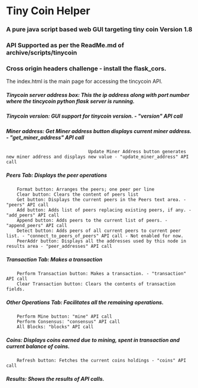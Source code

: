 # Tiny Coin Helper

### A pure java script based web GUI targeting tiny coin Version 1.8

### API Supported as per the ReadMe.md of archive/scripts/tinycoin

### Cross origin headers challenge - install the flask_cors.

The index.html is the main page for accessing the tincycoin API.

##### Tinycoin server address box: This the ip address along with port number where the tincycoin python flask server is running.
#####            Tinycoin version: GUI support for tinycoin version. - "version" API call
#####               Miner address: Get Miner address button displays current miner address. - "get_miner_address" API call
                                   Update Miner Address button generates new miner address and displays new value - "update_miner_address" API call

##### Peers Tab: Displays the peer operations
		Format button: Arranges the peers; one peer per line
		Clear button: Clears the content of peers list
		Get button: Displays the current peers in the Peers text area. - "peers" API call
		Add button: Adds list of peers replacing existing peers, if any. - "add_peers" API call
		Append button: Adds peers to the current list of peers. - "append_peers" API call
		Detect button: Adds peers of all current peers to current peer list. - "connect_to_peers_of_peers" API call	- Not enabled for now.
		PeerAddr button: Displays all the addresses used by this node in results area - "peer_addresses" API call
		
##### Transaction Tab: Makes a transaction
		Perform Transaction button: Makes a transaction. - "transaction" API call
		Clear Transaction button: Clears the contents of transaction fields.
			
##### Other Operations Tab: Facilitates all the remaining operations.
		Perform Mine button: "mine" API call
		Perform Consensus: "consensus" API call
		All Blocks: "blocks" API call

##### Coins: Displays coins earned due to mining, spent in transaction and current balance of coins.
		Refresh button: Fetches the current coins holdings - "coins" API call
			
##### Results: Shows the results of API calls.
